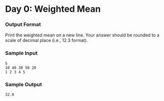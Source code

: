 # Day 0: Weighted Mean

### Output Format

Print the weighted mean on a new line. Your answer should be rounded to a scale of decimal place (i.e., 12.3 format).

### Sample Input

```
5
10 40 30 50 20
1 2 3 4 5
```

### Sample Output

```
32.0
```